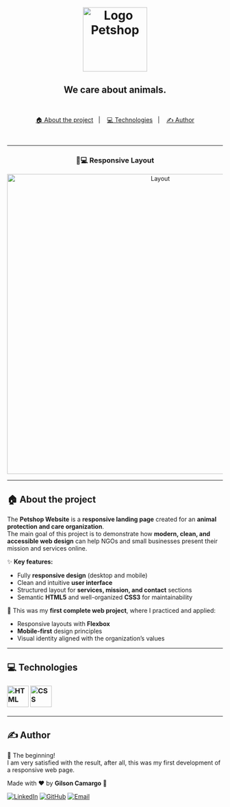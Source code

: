 <h1 align="center">
  <img src="https://github.com/gcamargocoder/03_Projeto_PETSHOP_RESPONSIVA_26-08-25/blob/main/img/We_Care_BT.png?raw=true" alt="Logo Petshop" width="150px">
</h1>

<h2 align="center">We care about animals.</h2>

<br>

<p align="center">
  <a href="#about">🏠 About the project</a>&nbsp;&nbsp;&nbsp;|&nbsp;&nbsp;&nbsp;
  <a href="#technologies">💻 Technologies</a>&nbsp;&nbsp;&nbsp;|&nbsp;&nbsp;&nbsp;
  <a href="#author">✍ Author</a>
</p>

<br>

---

<h3 align="center">📱💻 Responsive Layout</h3>

<p align="center">
  <img alt="Layout" src="https://github.com/gcamargocoder/03_Projeto_PETSHOP_RESPONSIVA_26-08-25/blob/main/img/DEV_PET_RESPONSIVO.png?raw=true" width="700px">
</p>

---

## <span id="about">🏠 About the project</span>

The **Petshop Website** is a **responsive landing page** created for an **animal protection and care organization**.  
The main goal of this project is to demonstrate how **modern, clean, and accessible web design** can help NGOs and small businesses present their mission and services online.  

✨ **Key features:**
- Fully **responsive design** (desktop and mobile)  
- Clean and intuitive **user interface**  
- Structured layout for **services, mission, and contact** sections  
- Semantic **HTML5** and well-organized **CSS3** for maintainability  

🚀 This was my **first complete web project**, where I practiced and applied:
- Responsive layouts with **Flexbox**  
- **Mobile-first** design principles  
- Visual identity aligned with the organization’s values  

---

## <span id="technologies">💻 Technologies</span>

<h3>
<img src="https://github.com/gcamargocoder/03_Projeto_PETSHOP_RESPONSIVA_26-08-25/blob/main/img/html.png?raw=true" alt="HTML" width="50px">
<img src="https://github.com/gcamargocoder/03_Projeto_PETSHOP_RESPONSIVA_26-08-25/blob/main/img/css-3.png?raw=true" alt="CSS" width="50px">
</h3>

---

## <span id="author">✍ Author</span>

🚀 The beginning!  
I am very satisfied with the result, after all, this was my first development of a responsive web page.  

Made with ♥ by **Gilson Camargo** 👋  

[![LinkedIn](https://img.shields.io/badge/LinkedIn-blue?logo=linkedin&logoColor=white)](https://www.linkedin.com/in/gilcamargo/)
[![GitHub](https://img.shields.io/badge/GitHub-000?logo=github&logoColor=white)](https://github.com/gcamargocoder)
[![Email](https://img.shields.io/badge/Email-D14836?logo=gmail&logoColor=white)](mailto:gcamargocoder@gmail.com)
